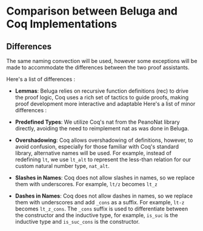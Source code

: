 # Comparison between Beluga and Coq Implementations

## Differences

The same naming convection will be used, however some exceptions will be made to accommodate the differences between the two proof assistants.

Here's a list of differences :

- **Lemmas**: Beluga relies on recursive function definitions (rec) to drive the proof logic, Coq uses a rich set of tactics to guide proofs, making proof development more interactive and adaptable
Here's a list of minor differences :

- **Predefined Types**: We utilize Coq's nat from the PeanoNat library directly, avoiding the need to reimplement nat as was done in Beluga.

- **Overshadowing**: Coq allows overshadowing of definitions, however, to avoid confusion, especially for those familiar with Coq's standard library, alternative names will be used. For example, instead of redefining `lt`, we use `lt_alt` to represent the less-than relation for our custom natural number type, `nat_alt`.

- **Slashes in Names**: Coq does not allow slashes in names, so we replace them with underscores. For example, `lt/z` becomes `lt_z`

- **Dashes in Names**: Coq does not allow dashes in names, so we replace them with underscores and add `_cons` as a suffix. For example, `lt-z` becomes `lt_z_cons`. The `_cons` suffix is used to differentiate between the constructor and the inductive type, for example, `is_suc` is the inductive type and `is_suc_cons` is the constructor.
